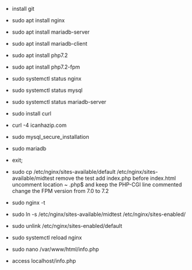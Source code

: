 - install git
- sudo apt install nginx
- sudo apt install mariadb-server
- sudo apt install mariadb-client
- sudo apt install php7.2
- sudo apt install php7.2-fpm
- sudo systemctl status nginx
- sudo systemctl status mysql
- sudo systemctl status mariadb-server
- sudo install curl
- curl -4 icanhazip.com
- sudo mysql_secure_installation
- sudo mariadb
- exit;


- sudo cp /etc/nginx/sites-available/default /etc/nginx/sites-available/midtest
	remove the test
	add index.php before index.html
	uncomment location ~ \.php$ and keep the PHP-CGI line commented change the
	FPM version from 7.0 to 7.2
- sudo nginx -t
- sudo ln -s /etc/nginx/sites-available/midtest /etc/nginx/sites-enabled/
- sudo unlink /etc/nginx/sites-enabled/default
- sudo systemctl reload nginx
- sudo nano /var/www/html/info.php
- access localhost/info.php

